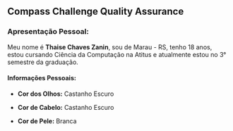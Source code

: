 ## Compass Challenge Quality Assurance

### Apresentação Pessoal:

Meu nome é **Thaise Chaves Zanin**, sou de Marau - RS, tenho 18 anos, estou cursando Ciência da Computação na Atitus e atualmente estou no 3° semestre da graduação.

#### Informações Pessoais:

- **Cor dos Olhos:** Castanho Escuro

- **Cor de Cabelo:** Castanho Escuro

- **Cor de Pele:** Branca